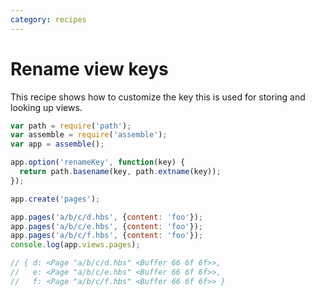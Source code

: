 ```yaml
---
category: recipes
---
```

# Rename view keys

This recipe shows how to customize the key this is used for storing and looking up views.

```js
var path = require('path');
var assemble = require('assemble');
var app = assemble();

app.option('renameKey', function(key) {
  return path.basename(key, path.extname(key));
});

app.create('pages');

app.pages('a/b/c/d.hbs', {content: 'foo'});
app.pages('a/b/c/e.hbs', {content: 'foo'});
app.pages('a/b/c/f.hbs', {content: 'foo'});
console.log(app.views.pages);

// { d: <Page "a/b/c/d.hbs" <Buffer 66 6f 6f>>,
//   e: <Page "a/b/c/e.hbs" <Buffer 66 6f 6f>>,
//   f: <Page "a/b/c/f.hbs" <Buffer 66 6f 6f>> }
```

